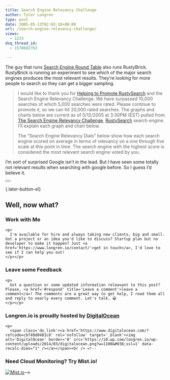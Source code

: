 ```yaml
---
title: Search Engine Relevancy Challenge
author: Tyler Longren
type: post
date: 2005-05-13T02:03:10+00:00
url: /search-engine-relevancy-challenge/
views:
  - 1233
dsq_thread_id:
  - 1570602763

---
```

The guy that runs [Search Engine Round Table][1] also runs RustyBrick. RustyBrick is running an experiment to see which of the major search engines produces the most relevant results. They&#8217;re looking for more people to search so they can get a bigger sampling.

> I would like to thank you for [Helping to Promote RustySearch][2] and the Search Engine Relevancy Challenge. We have surpassed 10,000 searches of which 5,000 searches were rated. Please continue to promote it, so we can hit 20,000 rated searches. The graphs and charts below are current as of 5/12/2005 at 3:30PM (EST) pulled from [The Search Engine Relevancy Challenge][3], [RustySearch][4] search engine. I&#8217;ll explain each graph and chart below.
> 
> The &#8220;Search Engine Relevancy Dials&#8221; below show how each search engine scored on average in terms of relevancy on a one through five scale at this point in time. The search engine with the highest score is considered the most relevant search engine voted by you. 

I&#8217;m sort of surprised Google isn&#8217;t in the lead. But I have seen some totally not relevant results when searching with google before. So I guess I&#8217;d believe it. 

<div class="wpulike wpulike-default " >
  <div class="wp_ulike_general_class wp_ulike_is_not_liked">
    <button type="button"
					aria-label="Like Button"
					data-ulike-id="1871"
					data-ulike-nonce="720a4f88cf"
					data-ulike-type="likeThis"
					data-ulike-template="wpulike-default"
					data-ulike-display-likers="0"
					data-ulike-disable-pophover="0"
					class="wp_ulike_btn wp_ulike_put_image wp_likethis_1871"></button><span class="count-box"></span>
  </div>
</div>

[][5]{.later-button-el}

<div class='what-next'>
  <h2>
    Well, now what?
  </h2>
  
  <div class='hire'>
    <h3>
      Work with Me
    </h3>
    
    <p>
      I'm available for hire and always taking new clients, big and small. Got a project or an idea you'd like to discuss? Startup plan but no developer to make it happen? Just <a href='https://www.longren.io/contact/'>get in touch</a>, I'd love to see if I can help you out!
    </p></p>
  </div>
  
  <div class='hire'>
    <h3>
      Leave some Feedback
    </h3>
    
    <p>
      Got a question or some updated information releavant to this post? Please, <a href='#respond' title='Leave a comment'>leave a comment</a>! The comments are a great way to get help, I read them all and reply to nearly every comment. Let's talk. 😀
    </p></p>
  </div>
  
  <div class='now-what-bottom-ad'>
    <h3>
      Longren.io is proudly hosted by <a href='https://www.digitalocean.com/?refcode=cbf49d0481c8'>DigitalOcean</a>
    </h3>
    
    <p>
      <span class='do_link'><a href='https://www.digitalocean.com/?refcode=cbf49d0481c8' rel='nofollow' target='_blank'><img alt='DigitalOcean' border='0' src='https://i0.wp.com/longren.io/wp-content/uploads/2014/03/digitalocean.png?w=1100&#038;ssl=1' data-recalc-dims="1" /></a></span><br /> <!--

<h3>Need Cloud Monitoring? Try Mist.io!</h3>

<span class='do_link'><a href='http://mist.io/?ref=tyler' rel='nofollow' target='_blank'><img alt='Mist.io' border='0' src='https://i0.wp.com/longren.io/wp-content/uploads/2014/04/mistio.jpg?w=1100&#038;ssl=1' data-recalc-dims="1"></a></span>--></div> </div>

 [1]: http://www.seroundtable.com/archives/001928.html
 [2]: http://www.seroundtable.com/archives/001926.html
 [3]: http://www.rustybrick.com/search-engine-challenge.php
 [4]: http://www.rustybrick.com/rustysearch.php
 [5]: #